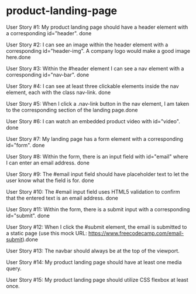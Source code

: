 # product-landing-page
User Story #1: My product landing page should have a header element with a corresponding id="header". done

User Story #2: I can see an image within the header element with a corresponding id="header-img". A company logo would make a good image here.done

User Story #3: Within the #header element I can see a nav element with a corresponding id="nav-bar". done

User Story #4: I can see at least three clickable elements inside the nav element, each with the class nav-link. done

User Story #5: When I click a .nav-link button in the nav element, I am taken to the corresponding section of the landing page.done


User Story #6: I can watch an embedded product video with id="video". done

User Story #7: My landing page has a form element with a corresponding id="form". done

User Story #8: Within the form, there is an input field with id="email" where I can enter an email address. done

User Story #9: The #email input field should have placeholder text to let the user know what the field is for. done

User Story #10: The #email input field uses HTML5 validation to confirm that the entered text is an email address. done

User Story #11: Within the form, there is a submit input with a corresponding id="submit". done

User Story #12: When I click the #submit element, the email is submitted to a static page (use this mock URL: https://www.freecodecamp.com/email-submit).done

User Story #13: The navbar should always be at the top of the viewport.

User Story #14: My product landing page should have at least one media query.

User Story #15: My product landing page should utilize CSS flexbox at least once.
